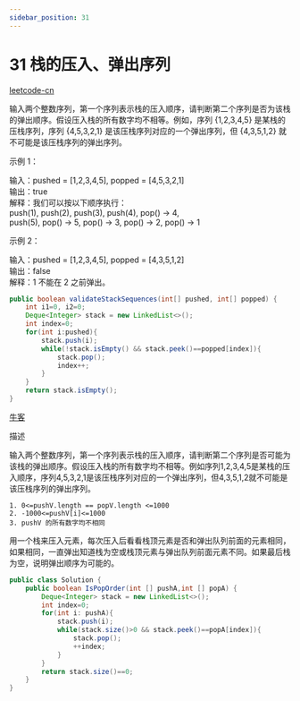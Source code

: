 ```yaml
---
sidebar_position: 31
---
```


# 31 栈的压入、弹出序列

[leetcode-cn](https://leetcode-cn.com/problems/zhan-de-ya-ru-dan-chu-xu-lie-lcof)

输入两个整数序列，第一个序列表示栈的压入顺序，请判断第二个序列是否为该栈的弹出顺序。假设压入栈的所有数字均不相等。例如，序列 {1,2,3,4,5} 是某栈的压栈序列，序列 {4,5,3,2,1} 是该压栈序列对应的一个弹出序列，但 {4,3,5,1,2} 就不可能是该压栈序列的弹出序列。


示例 1：

输入：pushed = [1,2,3,4,5], popped = [4,5,3,2,1]  
输出：true  
解释：我们可以按以下顺序执行：  
push(1), push(2), push(3), push(4), pop() -> 4,  
push(5), pop() -> 5, pop() -> 3, pop() -> 2, pop() -> 1  

示例 2：

输入：pushed = [1,2,3,4,5], popped = [4,3,5,1,2]  
输出：false  
解释：1 不能在 2 之前弹出。  


```java
public boolean validateStackSequences(int[] pushed, int[] popped) {
    int i1=0, i2=0;
    Deque<Integer> stack = new LinkedList<>();
    int index=0;
    for(int i:pushed){
        stack.push(i);
        while(!stack.isEmpty() && stack.peek()==popped[index]){
            stack.pop();
            index++;
        }
    }
    return stack.isEmpty();
}
```



[牛客](https://www.nowcoder.com/practice/d77d11405cc7470d82554cb392585106)

描述

输入两个整数序列，第一个序列表示栈的压入顺序，请判断第二个序列是否可能为该栈的弹出顺序。假设压入栈的所有数字均不相等。例如序列1,2,3,4,5是某栈的压入顺序，序列4,5,3,2,1是该压栈序列对应的一个弹出序列，但4,3,5,1,2就不可能是该压栈序列的弹出序列。  

```
1. 0<=pushV.length == popV.length <=1000 
2. -1000<=pushV[i]<=1000  
3. pushV 的所有数字均不相同  
```

用一个栈来压入元素，每次压入后看看栈顶元素是否和弹出队列前面的元素相同，如果相同，一直弹出知道栈为空或栈顶元素与弹出队列前面元素不同。如果最后栈为空，说明弹出顺序为可能的。

```java
public class Solution {
    public boolean IsPopOrder(int [] pushA,int [] popA) {
        Deque<Integer> stack = new LinkedList<>();
        int index=0;
        for(int i: pushA){
            stack.push(i);
            while(stack.size()>0 && stack.peek()==popA[index]){
                stack.pop();
                ++index;
            }
        }
        return stack.size()==0;
    }
}
```